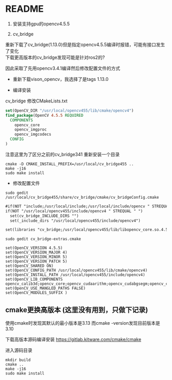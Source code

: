 # README 


1. 安装支持gpu的opencv4.5.5

2. cv_bridge  

重新下载了cv_bridge(1.13.0)但是指定opencv4.5.5编译时报错，可能有接口发生了变化  
下载更高版本的cv_bridge发现可能是针对ros2的?

因此采取了先用opencv3.4.1编译然后修改配置文件的方式  

* 重新下载vison_opencv，我选择了是tags 1.13.0  

* 编译安装

cv_bridge 修改CMakeLists.txt  
```cmake
set(OpenCV_DIR "/usr/local/opencv455/lib/cmake/opencv4")
find_package(OpenCV 4.5.5 REQUIRED
  COMPONENTS
    opencv_core
    opencv_imgproc
    opencv_imgcodecs
  CONFIG
)
```  
注意这里为了区分之前的cv_bridge341 重新安装一个目录
```shell
cmake -D CMAKE_INSTALL_PREFIX=/usr/local/cv_bridge455 ..
make -j16
sudo make install
```
* 修改配置文件  

```shell
sudo gedit /usr/local/cv_bridge455/share/cv_bridge/cmake/cv_bridgeConfig.cmake
```
```html
#if(NOT "include;/usr/local/include;/usr/local/include/opencv " STREQUAL " ")
if(NOT "/usr/local/opencv455/include/opencv4 " STREQUAL " ")
  set(cv_bridge_INCLUDE_DIRS "")
  set(_include_dirs "/usr/local/opencv455/include/opencv4")

set(libraries "cv_bridge;/usr/local/opencv455/lib/libopencv_core.so.4.5.5;/usr/local/opencv455/lib/libopencv_imgproc.so.4.5.5;/usr/local/opencv455/lib/libopencv_imgcodecs.so.4.5.5")
```
```shell
sudo gedit cv_bridge-extras.cmake
``` 
```shell
set(OpenCV_VERSION 4.5.5)
set(OpenCV_VERSION_MAJOR 4)
set(OpenCV_VERSION_MINOR 5)
set(OpenCV_VERSION_PATCH 5)
set(OpenCV_SHARED ON)
set(OpenCV_CONFIG_PATH /usr/local/opencv455/lib/cmake/opencv4)
set(OpenCV_INSTALL_PATH /usr/local/opencv455/include/opencv4)
set(OpenCV_LIB_COMPONENTS opencv_calib3d;opencv_core;opencv_cudaarithm;opencv_cudabgsegm;opencv_cudacodec;opencv_cudafeatures2d;opencv_cudafilters;opencv_cudaimgproc;opencv_cudalegacy;opencv_cudaobjdetect;opencv_cudaoptflow;opencv_cudastereo;opencv_cudawarping;opencv_cudev;opencv_dnn;opencv_features2d;opencv_flann;opencv_highgui;opencv_imgcodecs;opencv_imgproc;opencv_ml;opencv_objdetect;opencv_photo;opencv_shape;opencv_stitching;opencv_superres;opencv_video;opencv_videoio;opencv_videostab;opencv_viz;opencv_aruco;opencv_bgsegm;opencv_bioinspired;opencv_ccalib;opencv_cvv;opencv_datasets;opencv_dnn_objdetect;opencv_dpm;opencv_face;opencv_freetype;opencv_fuzzy;opencv_hdf;opencv_hfs;opencv_img_hash;opencv_line_descriptor;opencv_optflow;opencv_phase_unwrapping;opencv_plot;opencv_reg;opencv_rgbd;opencv_saliency;opencv_sfm;opencv_stereo;opencv_structured_light;opencv_surface_matching;opencv_text;opencv_tracking;opencv_xfeatures2d;opencv_ximgproc;opencv_xobjdetect;opencv_xphoto)
set(OpenCV_USE_MANGLED_PATHS FALSE)
set(OpenCV_MODULES_SUFFIX )
```





 
## cmake更换高版本 (这里没有用到，只做下记录)

使用cmake时发现其默认的最小版本是3.13 而cmake -version发现目前版本是3.10  

下载高版本源码编译安装 
https://gitlab.kitware.com/cmake/cmake

进入源码目录  
```shell
mkdir build  
cmake ..
make -j16
sudo make install
```

